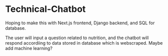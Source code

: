 # Technical-Chatbot

Hoping to make this with Next.js frontend, Django backend, and SQL for database.

The user will input a question related to nutrition, and the chatbot will respond accordiing to data stored in database which is webscraped. 
Maybe add machine learning?
